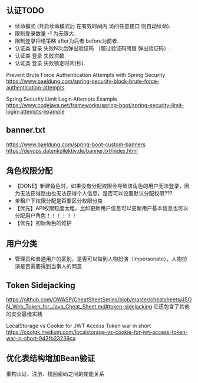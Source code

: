 ## 认证TODO

* 续命模式 (开启续命模式后 在有效时间内 访问任意接口 则自动续命).
* 限制登录数量 -1 为无限大.
* 限制登录拒绝策略 after为后者 before为前者.
* 认证类 登录 失败N次后弹出验证码 （超过验证码阈值 弹出验证码）.
* 认证类 登录 失败次数.
* 认证类 登录 失败锁定时间(秒).

Prevent Brute Force Authentication Attempts with Spring Security
https://www.baeldung.com/spring-security-block-brute-force-authentication-attempts

Spring Security Limit Login Attempts Example
https://www.codejava.net/frameworks/spring-boot/spring-security-limit-login-attempts-example

## banner.txt

https://www.baeldung.com/spring-boot-custom-banners
https://devops.datenkollektiv.de/banner.txt/index.html

## 角色权限分配

* 【DONE】新建角色时，如果没有分配权限会导致该角色的用户无法登录，因为无法获得路由也无法获得个人信息，是否可以设置默认分配权限???
* 单租户下权限分配是否要区分权限分类
* 【优先】API权限粒度太粗，比如更新用户信息可以更新用户基本信息也可以分配用户角色！！！！！！
* 【优先】初始角色的维护

## 用户分类

* 管理员和普通用户的区别，是否可以做到人物扮演（impersonate），人物扮演是否需要得到当事人的同意

## Token Sidejacking

https://github.com/OWASP/CheatSheetSeries/blob/master/cheatsheets/JSON_Web_Token_for_Java_Cheat_Sheet.md#token-sidejacking
它还包含了其他的安全最佳实践

LocalStorage vs Cookie for JWT Access Token war in short
https://coolgk.medium.com/localstorage-vs-cookie-for-jwt-access-token-war-in-short-943fb23239ca

## 优化表结构增加Bean验证


重构认证、注册、找回密码之间的使能关系
